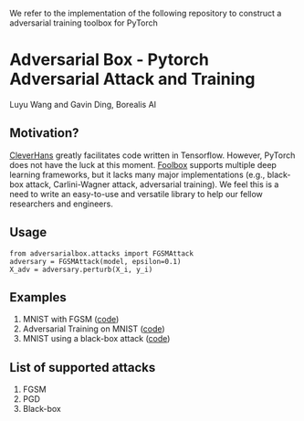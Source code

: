 We refer to the implementation of the following repository to construct a adversarial training toolbox for PyTorch

# Adversarial Box - Pytorch Adversarial Attack and Training

Luyu Wang and Gavin Ding, Borealis AI

## Motivation?
[CleverHans](https://github.com/tensorflow/cleverhans) greatly facilitates code written in Tensorflow. However, PyTorch does not have the luck at this moment. [Foolbox](https://github.com/bethgelab/foolbox) supports multiple deep learning frameworks, but it lacks many major implementations (e.g., black-box attack, Carlini-Wagner attack, adversarial training). We feel this is a need to write an easy-to-use and versatile library to help our fellow researchers and engineers.

## Usage
    from adversarialbox.attacks import FGSMAttack
    adversary = FGSMAttack(model, epsilon=0.1)
    X_adv = adversary.perturb(X_i, y_i)

## Examples
1. MNIST with FGSM ([code](https://github.com/wanglouis49/pytorch-adversarial_box/blob/master/mnist_attack.py))
2. Adversarial Training on MNIST ([code](https://github.com/wanglouis49/pytorch-adversarial_box/blob/master/mnist_adv_train.py))
3. MNIST using a black-box attack ([code](https://github.com/wanglouis49/pytorch-adversarial_box/blob/master/mnist_blackbox.py))

## List of supported attacks
1. FGSM
2. PGD
3. Black-box
